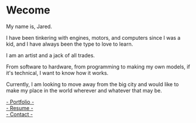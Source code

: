 <h1>Wecome</h1>
<p> My name is, Jared.</p>
<p>I have been tinkering with engines, motors, and computers since I was a kid, and I have always been the type to love to learn.</p>
<p>I am an artist and a jack of all trades.</p>
<p>From software to hardware, from programming to making my own models, if it's technical, I want to know how it works.</p>
<p>Currently, I am looking to move away from the big city and would like to make my place in the world wherever and whatever that may be.</p>


<a href="https://jaredmatta.com">- Portfolio -</a></br>
<a href="https://drive.google.com/file/d/1EhhC0zWv8qX3Btfwp914RacYr6_XSAPS/view?usp=sharing">- Resume -</a></br>
<a href="mailto:cherokeedreemer@gmail.com">- Contact -</a></br>

